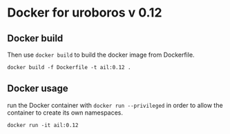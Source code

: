 # Docker for uroboros v 0.12

## Docker build


Then use `docker build` to build the docker image from Dockerfile.

```shell
docker build -f Dockerfile -t ail:0.12 .
```

## Docker usage

run the Docker container with `docker run --privileged` in order to allow the container to create its own namespaces.

```shell
docker run -it ail:0.12
```
